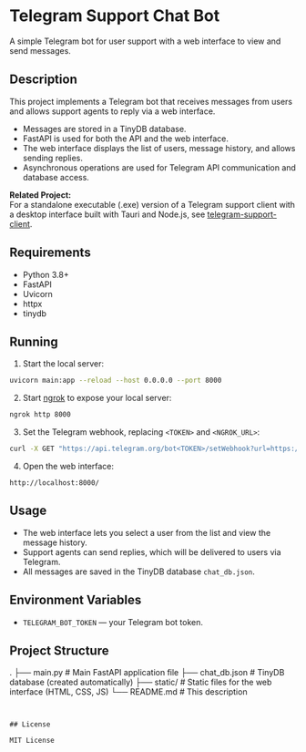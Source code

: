 # Telegram Support Chat Bot

A simple Telegram bot for user support with a web interface to view and send messages.


## Description

This project implements a Telegram bot that receives messages from users and allows support agents to reply via a web interface.

- Messages are stored in a TinyDB database.
- FastAPI is used for both the API and the web interface.
- The web interface displays the list of users, message history, and allows sending replies.
- Asynchronous operations are used for Telegram API communication and database access.

**Related Project:**  
For a standalone executable (.exe) version of a Telegram support client with a desktop interface built with Tauri and Node.js, see [telegram-support-client](https://github.com/ruchkadev/telegram-support-client).


## Requirements

- Python 3.8+
- FastAPI
- Uvicorn
- httpx
- tinydb


## Running

1. Start the local server:

```bash
uvicorn main:app --reload --host 0.0.0.0 --port 8000
```

2. Start [ngrok](https://ngrok.com) to expose your local server:

```bash
ngrok http 8000
```

3. Set the Telegram webhook, replacing `<TOKEN>` and `<NGROK_URL>`:

```bash
curl -X GET "https://api.telegram.org/bot<TOKEN>/setWebhook?url=https://<NGROK_URL>/webhook"
```

4. Open the web interface:

```
http://localhost:8000/
```


## Usage

- The web interface lets you select a user from the list and view the message history.
- Support agents can send replies, which will be delivered to users via Telegram.
- All messages are saved in the TinyDB database `chat_db.json`.


## Environment Variables

- `TELEGRAM_BOT_TOKEN` — your Telegram bot token.


## Project Structure

.
├── main.py            # Main FastAPI application file
├── chat_db.json       # TinyDB database (created automatically)
├── static/            # Static files for the web interface (HTML, CSS, JS)
└── README.md          # This description
```


## License

MIT License
